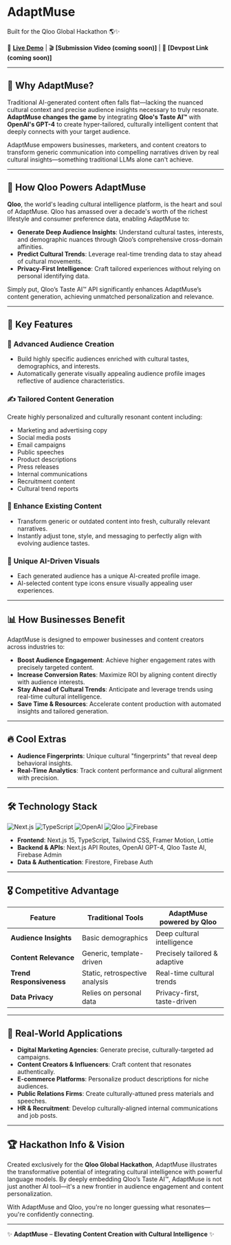 # AdaptMuse

Built for the Qloo Global Hackathon 🌎✨

📍 **[Live Demo](https://adaptmuse.com)** | 🎬 **\[Submission Video (coming soon)]** | 🚀 **\[Devpost Link (coming soon)]**

---

## 🎯 Why AdaptMuse?

Traditional AI-generated content often falls flat—lacking the nuanced cultural context and precise audience insights necessary to truly resonate. **AdaptMuse changes the game** by integrating **Qloo's Taste AI™** with **OpenAI's GPT-4** to create hyper-tailored, culturally intelligent content that deeply connects with your target audience.

AdaptMuse empowers businesses, marketers, and content creators to transform generic communication into compelling narratives driven by real cultural insights—something traditional LLMs alone can't achieve.

---

## 🌟 How Qloo Powers AdaptMuse

**Qloo**, the world's leading cultural intelligence platform, is the heart and soul of AdaptMuse. Qloo has amassed over a decade's worth of the richest lifestyle and consumer preference data, enabling AdaptMuse to:

* **Generate Deep Audience Insights**: Understand cultural tastes, interests, and demographic nuances through Qloo’s comprehensive cross-domain affinities.
* **Predict Cultural Trends**: Leverage real-time trending data to stay ahead of cultural movements.
* **Privacy-First Intelligence**: Craft tailored experiences without relying on personal identifying data.

Simply put, Qloo’s Taste AI™ API significantly enhances AdaptMuse’s content generation, achieving unmatched personalization and relevance.

---

## 🚀 Key Features

### 🎯 **Advanced Audience Creation**

* Build highly specific audiences enriched with cultural tastes, demographics, and interests.
* Automatically generate visually appealing audience profile images reflective of audience characteristics.

### ✍️ **Tailored Content Generation**

Create highly personalized and culturally resonant content including:

* Marketing and advertising copy
* Social media posts
* Email campaigns
* Public speeches
* Product descriptions
* Press releases
* Internal communications
* Recruitment content
* Cultural trend reports

### 🔄 **Enhance Existing Content**

* Transform generic or outdated content into fresh, culturally relevant narratives.
* Instantly adjust tone, style, and messaging to perfectly align with evolving audience tastes.

### 🎨 **Unique AI-Driven Visuals**

* Each generated audience has a unique AI-created profile image.
* AI-selected content type icons ensure visually appealing user experiences.

---

## 📊 How Businesses Benefit

AdaptMuse is designed to empower businesses and content creators across industries to:

* **Boost Audience Engagement**: Achieve higher engagement rates with precisely targeted content.
* **Increase Conversion Rates**: Maximize ROI by aligning content directly with audience interests.
* **Stay Ahead of Cultural Trends**: Anticipate and leverage trends using real-time cultural intelligence.
* **Save Time & Resources**: Accelerate content production with automated insights and tailored generation.

---

## 🔥 Cool Extras

* **Audience Fingerprints**: Unique cultural "fingerprints" that reveal deep behavioral insights.
* **Real-Time Analytics**: Track content performance and cultural alignment with precision.

---

## 🛠️ Technology Stack

![Next.js](https://img.shields.io/badge/Next.js-15.3.5-black?style=for-the-badge\&logo=next.js)
![TypeScript](https://img.shields.io/badge/TypeScript-5.0-blue?style=for-the-badge\&logo=typescript)
![OpenAI](https://img.shields.io/badge/OpenAI-GPT--4-green?style=for-the-badge\&logo=openai)
![Qloo](https://img.shields.io/badge/Qloo-Taste_AI-purple?style=for-the-badge)
![Firebase](https://img.shields.io/badge/Firebase-11.10.0-orange?style=for-the-badge\&logo=firebase)

* **Frontend**: Next.js 15, TypeScript, Tailwind CSS, Framer Motion, Lottie
* **Backend & APIs**: Next.js API Routes, OpenAI GPT-4, Qloo Taste AI, Firebase Admin
* **Data & Authentication**: Firestore, Firebase Auth

---

## 🎖️ Competitive Advantage

| Feature                  | Traditional Tools              | AdaptMuse powered by Qloo     |
| ------------------------ | ------------------------------ | ----------------------------- |
| **Audience Insights**    | Basic demographics             | Deep cultural intelligence    |
| **Content Relevance**    | Generic, template-driven       | Precisely tailored & adaptive |
| **Trend Responsiveness** | Static, retrospective analysis | Real-time cultural trends     |
| **Data Privacy**         | Relies on personal data        | Privacy-first, taste-driven   |

---

## 📌 Real-World Applications

* **Digital Marketing Agencies**: Generate precise, culturally-targeted ad campaigns.
* **Content Creators & Influencers**: Craft content that resonates authentically.
* **E-commerce Platforms**: Personalize product descriptions for niche audiences.
* **Public Relations Firms**: Create culturally-attuned press materials and speeches.
* **HR & Recruitment**: Develop culturally-aligned internal communications and job posts.

---

## 🏆 Hackathon Info & Vision

Created exclusively for the **Qloo Global Hackathon**, AdaptMuse illustrates the transformative potential of integrating cultural intelligence with powerful language models. By deeply embedding Qloo’s Taste AI™, AdaptMuse is not just another AI tool—it's a new frontier in audience engagement and content personalization.

With AdaptMuse and Qloo, you're no longer guessing what resonates—you're confidently connecting.

---

✨ **AdaptMuse** – **Elevating Content Creation with Cultural Intelligence** ✨
